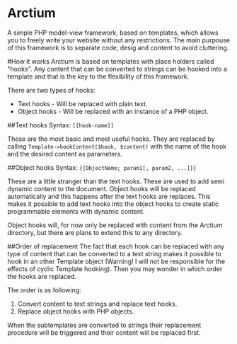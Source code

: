 Arctium
=======

A simple PHP model-view framework, based on templates, which allows
you to freely write your website without any restrictions. The main
purpouse of this framework is to separate code, desig and content
to avoid cluttering.

#How it works
Arctium is based on templates with place holders called "hooks".
Any content that can be converted to strings can be hooked into a
template and that is the key to the flexibility of this framework.

There are two types of hooks:
* Text hooks - Will be replaced with plain text.
* Object hooks - Will be replaced with an instance of a PHP object.

##Text hooks
Syntax: `[[hook-name]]`

These are the most basic and most useful hooks. They are replaced by
calling `Template->hookContent($hook, $content)` with the name of
the hook and the desired content as parameters.

##Object hooks
Syntax: `{{ObjectName; param1[, param2, ...]}}`

These are a little stranger than the text hooks. These are used to add
semi dynamic content to the document. Object hooks will be replaced
automatically and this happens after the text hooks are replaces. This
makes it possible to add text hooks into the object hooks to create
static programmable elements with dynamic content.

Object hooks will, for now only be replaced with content from the
Arctium directory, but there are plans to extend this to any directory.

##Order of replacement
The fact that each hook can be replaced with any type of content that
can be converted to a text string makes it possible to hook in an other
Template object (Warning! I will not be responsible for the effects of
cyclic Template hooking). Then you may wonder in which order the hooks
are replaced.

The order is as following:
1. Convert content to text strings and replace text hooks.
2. Replace object hooks with PHP objects.

When the subtemplates are converted to strings their replacement
procedure will be triggered and their content will be replaced first.
